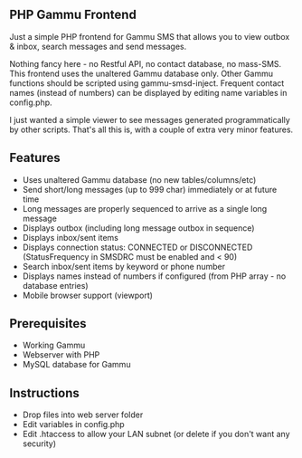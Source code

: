 ## PHP Gammu Frontend

Just a simple PHP frontend for Gammu SMS that allows you to view outbox & inbox, search messages and send messages. 

Nothing fancy here - no Restful API, no contact database, no mass-SMS. This frontend uses the unaltered Gammu database only. Other Gammu functions should be scripted using gammu-smsd-inject. Frequent contact names (instead of numbers) can be displayed by editing name variables in config.php.

I just wanted a simple viewer to see messages generated programmatically by other scripts. That's all this is, with a couple of extra very minor features.


## Features

* Uses unaltered Gammu database (no new tables/columns/etc)
* Send short/long messages (up to 999 char) immediately or at future time 
* Long messages are properly sequenced to arrive as a single long message
* Displays outbox (including long message outbox in sequence)
* Displays inbox/sent items
* Displays connection status: CONNECTED or DISCONNECTED (StatusFrequency in SMSDRC must be enabled and < 90)
* Search inbox/sent items by keyword or phone number
* Displays names instead of numbers if configured (from PHP array - no database entries)
* Mobile browser support (viewport)

## Prerequisites

* Working Gammu
* Webserver with PHP
* MySQL database for Gammu


## Instructions

* Drop files into web server folder
* Edit variables in config.php
* Edit .htaccess to allow your LAN subnet (or delete if you don't want any security)
